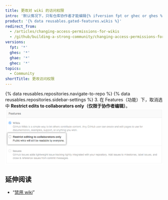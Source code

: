 ```yaml
---
title: 更改对 wiki 的访问权限
intro: '默认情况下，只有仓库协作者才能编辑{% ifversion fpt or ghec or ghes %}公共{% endif %}仓库的 wiki，但您可以允许拥有 {% ifversion ghae %}{% data variables.product.product_name %}{% else %}{% data variables.product.product_location %}{% endif %} 帐户的任何人编辑您的 wiki。'
product: '{% data reusables.gated-features.wikis %}'
redirect_from:
  - /articles/changing-access-permissions-for-wikis
  - /github/building-a-strong-community/changing-access-permissions-for-wikis
versions:
  fpt: '*'
  ghes: '*'
  ghae: '*'
  ghec: '*'
topics:
  - Community
shortTitle: 更改访问权限
---
```


{% data reusables.repositories.navigate-to-repo %}
{% data reusables.repositories.sidebar-settings %}
3. 在 Features（功能）下，取消选中 **Restrict edits to collaborators only（仅限于协作者编辑）**。 ![Wiki 编辑限制](/assets/images/help/wiki/wiki_restrict_editing.png)

## 延伸阅读

- “[禁用 wiki](/communities/documenting-your-project-with-wikis/disabling-wikis)”
